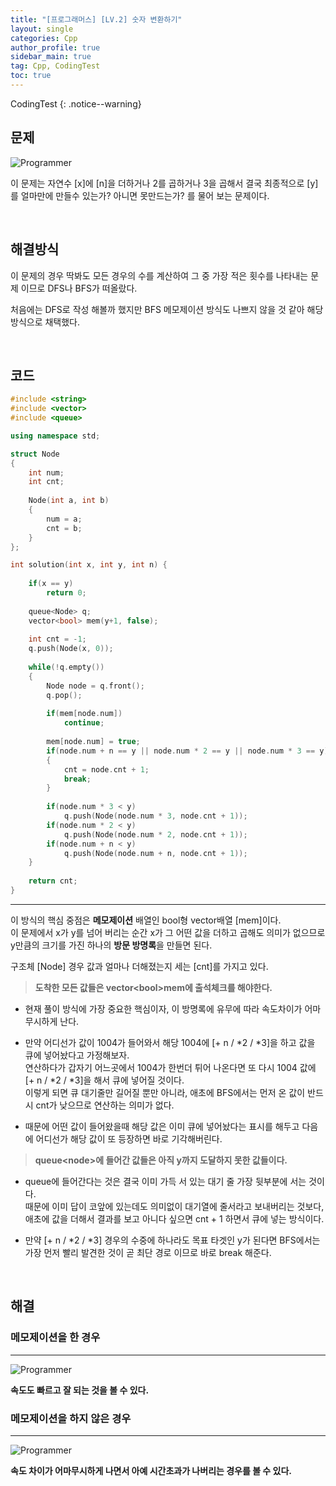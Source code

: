 ```yaml
---
title: "[프로그래머스] [LV.2] 숫자 변환하기"
layout: single
categories: Cpp
author_profile: true
sidebar_main: true
tag: Cpp, CodingTest
toc: true
---
```


CodingTest
{: .notice--warning}

## 문제

![Programmer](https://user-images.githubusercontent.com/69719507/226934815-cbe234da-0a3a-4f38-98bd-e83cf6fd301b.png)


이 문제는 자연수 [x]에 [n]을 더하거나 2를 곱하거나 3을 곱해서 결국 최종적으로 [y]를 얼마만에 만들수 있는가? 아니면 못만드는가? 를 물어 보는 문제이다.


<br>


## 해결방식

이 문제의 경우 딱봐도 모든 경우의 수를 계산하여 그 중 가장 적은 횟수를 나타내는 문제 이므로 DFS나 BFS가 떠올랐다.   

처음에는 DFS로 작성 해볼까 했지만 BFS 메모제이션 방식도 나쁘지 않을 것 같아 해당 방식으로 채택했다.


<br>


## 코드


```cpp
#include <string>
#include <vector>
#include <queue>

using namespace std;

struct Node
{
    int num;
    int cnt;
    
    Node(int a, int b)
    {
        num = a;
        cnt = b;
    }
};

int solution(int x, int y, int n) {
    
    if(x == y)
        return 0;
    
    queue<Node> q;
    vector<bool> mem(y+1, false);
    
    int cnt = -1;
    q.push(Node(x, 0));
    
    while(!q.empty())
    {
        Node node = q.front();
        q.pop();
        
        if(mem[node.num])
            continue;
        
        mem[node.num] = true;    
        if(node.num + n == y || node.num * 2 == y || node.num * 3 == y)
        {
            cnt = node.cnt + 1;
            break;
        }
        
        if(node.num * 3 < y)
            q.push(Node(node.num * 3, node.cnt + 1));
        if(node.num * 2 < y)
            q.push(Node(node.num * 2, node.cnt + 1));
        if(node.num + n < y)
            q.push(Node(node.num + n, node.cnt + 1));    
    }
  
    return cnt;
}
```
***


이 방식의 핵심 중점은 **메모제이션** 배열인 bool형 vector배열 [mem]이다.   
이 문제에서 x가 y를 넘어 버리는 순간 x가 그 어떤 값을 더하고 곱해도 의미가 없으므로 y만큼의 크기를 가진 하나의 **방문 방명록**을 만들면 된다.

구조체 [Node] 경우 값과 얼마나 더해졌는지 세는 [cnt]를 가지고 있다.

> **도착한 모든 값들은 vector\<bool>mem에 출석체크를 해야한다.**

* 현재 풀이 방식에 가장 중요한 핵심이자, 이 방명록에 유무에 따라 속도차이가 어마무시하게 난다.

* 만약 어디선가 값이 1004가 들어와서 해당 1004에 [+ n / *2 / *3]을 하고 값을 큐에 넣어놨다고 가정해보자.   
연산하다가 갑자기 어느곳에서 1004가 한번더 튀어 나온다면 또 다시 1004 값에 [+ n / *2 / *3]을 해서 큐에 넣어질 것이다.   
이렇게 되면 큐 대기줄만 길어질 뿐만 아니라, 애초에 BFS에서는 먼저 온 값이 반드시 cnt가 낮으므로 연산하는 의미가 없다.

* 때문에 어떤 값이 들어왔을때 해당 값은 이미 큐에 넣어놨다는 표시를 해두고 다음에 어디선가 해당 값이 또 등장하면 바로 기각해버린다.



> **queue\<node>에 들어간 값들은 아직 y까지 도달하지 못한 값들이다.**

* queue에 들어간다는 것은 결국 이미 가득 서 있는 대기 줄 가장 뒷부분에 서는 것이다.   
때문에 이미 답이 코앞에 있는데도 의미없이 대기열에 줄서라고 보내버리는 것보다, 애초에 값을 더해서 결과를 보고 아니다 싶으면 cnt + 1 하면서 큐에 넣는 방식이다.

* 만약 [+ n / *2 / *3] 경우의 수중에 하나라도 목표 타겟인 y가 된다면 BFS에서는 가장 먼저 빨리 발견한 것이 곧 최단 경로 이므로 바로 break 해준다.


<br>


## 해결


### 메모제이션을 한 경우

***

![Programmer](https://user-images.githubusercontent.com/69719507/226942107-6b7a920c-ea5c-467b-bf18-a2ea8a7cf52d.png)

**속도도 빠르고 잘 되는 것을 볼 수 있다.**


### 메모제이션을 하지 않은 경우

***


![Programmer](https://user-images.githubusercontent.com/69719507/226942595-50583b53-ff5b-4f64-8e5d-ad48816b23d8.png)


**속도 차이가 어마무시하게 나면서 아예 시간초과가 나버리는 경우를 볼 수 있다.**



